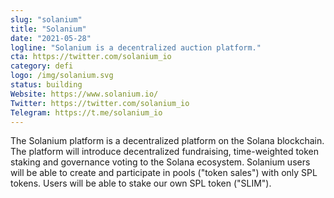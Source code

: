 ```yaml
---
slug: "solanium"
title: "Solanium"
date: "2021-05-28"
logline: "Solanium is a decentralized auction platform."
cta: https://twitter.com/solanium_io
category: defi
logo: /img/solanium.svg
status: building
Website: https://www.solanium.io/
Twitter: https://twitter.com/solanium_io
Telegram: https://t.me/solanium_io
---
```


The Solanium platform is a decentralized platform on the Solana blockchain. The platform will introduce decentralized fundraising, time-weighted token staking and governance voting to the Solana ecosystem. Solanium users will be able to create and participate in pools ("token sales") with only SPL tokens. Users will be able to stake our own SPL token ("SLIM").
